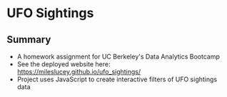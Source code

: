 # UFO Sightings
## Summary
* A homework assignment for UC Berkeley's Data Analytics Bootcamp
* See the deployed website here: https://mileslucey.github.io/ufo_sightings/
* Project uses JavaScript to create interactive filters of UFO sightings data
